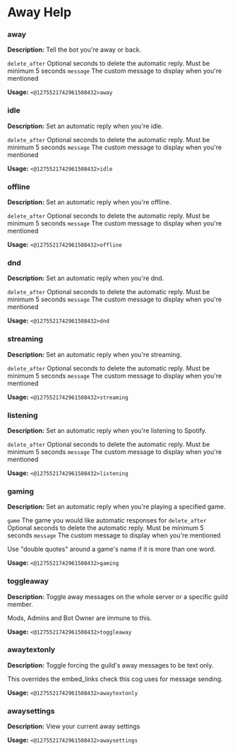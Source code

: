 # Away Help

### away

**Description:** Tell the bot you're away or back.

`delete_after` Optional seconds to delete the automatic reply. Must be minimum 5 seconds
`message` The custom message to display when you're mentioned

**Usage:** `<@1275521742961508432>away`

### idle

**Description:** Set an automatic reply when you're idle.

`delete_after` Optional seconds to delete the automatic reply. Must be minimum 5 seconds
`message` The custom message to display when you're mentioned

**Usage:** `<@1275521742961508432>idle`

### offline

**Description:** Set an automatic reply when you're offline.

`delete_after` Optional seconds to delete the automatic reply. Must be minimum 5 seconds
`message` The custom message to display when you're mentioned

**Usage:** `<@1275521742961508432>offline`

### dnd

**Description:** Set an automatic reply when you're dnd.

`delete_after` Optional seconds to delete the automatic reply. Must be minimum 5 seconds
`message` The custom message to display when you're mentioned

**Usage:** `<@1275521742961508432>dnd`

### streaming

**Description:** Set an automatic reply when you're streaming.

`delete_after` Optional seconds to delete the automatic reply. Must be minimum 5 seconds
`message` The custom message to display when you're mentioned

**Usage:** `<@1275521742961508432>streaming`

### listening

**Description:** Set an automatic reply when you're listening to Spotify.

`delete_after` Optional seconds to delete the automatic reply. Must be minimum 5 seconds
`message` The custom message to display when you're mentioned

**Usage:** `<@1275521742961508432>listening`

### gaming

**Description:** Set an automatic reply when you're playing a specified game.

`game` The game you would like automatic responses for
`delete_after` Optional seconds to delete the automatic reply. Must be minimum 5 seconds
`message` The custom message to display when you're mentioned

Use "double quotes" around a game's name if it is more than one word.

**Usage:** `<@1275521742961508432>gaming`

### toggleaway

**Description:** Toggle away messages on the whole server or a specific guild member.

Mods, Admins and Bot Owner are immune to this.

**Usage:** `<@1275521742961508432>toggleaway`

### awaytextonly

**Description:** Toggle forcing the guild's away messages to be text only.

This overrides the embed_links check this cog uses for message sending.

**Usage:** `<@1275521742961508432>awaytextonly`

### awaysettings

**Description:** View your current away settings

**Usage:** `<@1275521742961508432>awaysettings`


